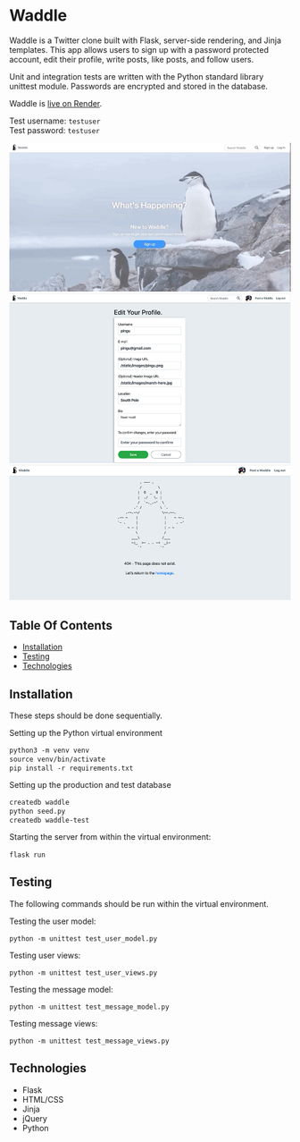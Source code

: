 # Waddle

Waddle is a Twitter clone built with Flask, server-side rendering, and Jinja templates. This app allows users to sign up with a password protected account, edit their profile, write posts, like posts, and follow users. 

Unit and integration tests are written with the Python standard library unittest module. Passwords are encrypted and stored in the database.  

Waddle is [live on Render](https://waddle.onrender.com/).

Test username: `testuser`  
Test password: `testuser`

![Demo Gif](static/images/demo.gif)
![Edit Profile Form Screenshot](static/images/profile-edit-screenshot.png)
![404 Page Screenshot](static/images/404-screenshot.png)

## Table Of Contents
- [Installation](https://github.com/kathyn138/Waddle#installation)
- [Testing](https://github.com/kathyn138/Waddle#testing)
- [Technologies](https://github.com/kathyn138/Waddle#technologies)

## Installation 

These steps should be done sequentially. 

Setting up the Python virtual environment

```
python3 -m venv venv
source venv/bin/activate
pip install -r requirements.txt
```

Setting up the production and test database

```
createdb waddle
python seed.py
createdb waddle-test
```

Starting the server from within the virtual environment: 

```flask run```

## Testing
The following commands should be run within the virtual environment.

Testing the user model: 

```
python -m unittest test_user_model.py
```

Testing user views: 
```
python -m unittest test_user_views.py
```

Testing the message model: 
```
python -m unittest test_message_model.py
```

Testing message views: 
```
python -m unittest test_message_views.py
```

## Technologies

- Flask
- HTML/CSS
- Jinja
- jQuery
- Python
